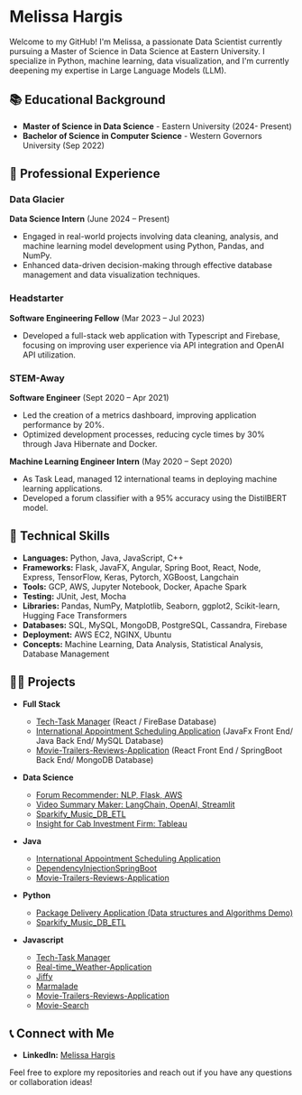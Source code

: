 # Melissa Hargis

Welcome to my GitHub! I'm Melissa, a passionate Data Scientist currently pursuing a Master of Science in Data Science at Eastern University. I specialize in Python, machine learning, data visualization, and I'm currently deepening my expertise in Large Language Models (LLM).

## 📚 Educational Background

- **Master of Science in Data Science** - Eastern University (2024- Present)
- **Bachelor of Science in Computer Science** - Western Governors University (Sep 2022)

## 💼 Professional Experience

### Data Glacier
**Data Science Intern** (June 2024 – Present)
- Engaged in real-world projects involving data cleaning, analysis, and machine learning model development using Python, Pandas, and NumPy.
- Enhanced data-driven decision-making through effective database management and data visualization techniques.

### Headstarter
**Software Engineering Fellow** (Mar 2023 – Jul 2023)
- Developed a full-stack web application with Typescript and Firebase, focusing on improving user experience via API integration and OpenAI API utilization.

### STEM-Away
**Software Engineer** (Sept 2020 – Apr 2021)
- Led the creation of a metrics dashboard, improving application performance by 20%.
- Optimized development processes, reducing cycle times by 30% through Java Hibernate and Docker.

**Machine Learning Engineer Intern** (May 2020 – Sept 2020)
- As Task Lead, managed 12 international teams in deploying machine learning applications.
- Developed a forum classifier with a 95% accuracy using the DistilBERT model.

## 🚀 Technical Skills

- **Languages:** Python, Java, JavaScript, C++
- **Frameworks:**  Flask, JavaFX, Angular, Spring Boot, React, Node, Express, TensorFlow, Keras, Pytorch, XGBoost, Langchain 
- **Tools:** GCP, AWS, Jupyter Notebook, Docker, Apache Spark
- **Testing:** JUnit, Jest, Mocha
- **Libraries:** Pandas, NumPy, Matplotlib, Seaborn, ggplot2, Scikit-learn, Hugging Face Transformers 
- **Databases:** SQL, MySQL, MongoDB, PostgreSQL, Cassandra, Firebase
- **Deployment:** AWS EC2, NGINX, Ubuntu
- **Concepts:** Machine Learning, Data Analysis, Statistical Analysis, Database Management



<h2>👨‍💻 Projects</h2>

- <b>Full Stack </b>
  - [Tech-Task Manager](https://github.com/Tamiyo22/tech-tasks) (React / FireBase Database)
  - [International Appointment Scheduling Application](https://github.com/Tamiyo22/AppointmentSchedulingApplication) (JavaFx Front End/ Java Back End/ MySQL Database)
  - [Movie-Trailers-Reviews-Application](https://github.com/Tamiyo22/Movie-Trailers-Reviews-Application) (React Front End / SpringBoot Back End/ MongoDB Database)
  
- <b>Data Science</b>
  - [Forum Recommender: NLP, Flask, AWS ](http://3.129.123.13/)
  - [Video Summary Maker: LangChain, OpenAI, Streamlit](https://github.com/Tamiyo22/Video-Summary-Maker/tree/master)
  -  [Sparkify_Music_DB_ETL](https://github.com/Tamiyo22/Sparkify_Music_DB_ETL)
  -  [Insight for Cab Investment Firm: Tableau](https://github.com/Tamiyo22/Insights-for-Cab-Investment-Firm)
 
- <b>Java</b>

  - [International Appointment Scheduling Application](https://github.com/Tamiyo22/AppointmentSchedulingApplication)
  - [DependencyInjectionSpringBoot](https://github.com/Tamiyo22/DependencyInjectionSpringBoot)
  - [Movie-Trailers-Reviews-Application](https://github.com/Tamiyo22/Movie-Trailers-Reviews-Application)
 
- <b>Python</b>
  - [Package Delivery Application (Data structures and Algorithms Demo)](https://github.com/Tamiyo22/Package-Delivery-Algorithm)
  - [Sparkify_Music_DB_ETL](https://github.com/Tamiyo22/Sparkify_Music_DB_ETL)
 
  
- <b>Javascript</b>
  - [Tech-Task Manager](https://github.com/Tamiyo22/tech-tasks)
  - [Real-time_Weather-Application ](https://github.com/Tamiyo22/Real-time_Weather-Application)
  - [Jiffy ](https://github.com/Tamiyo22/jiffy-Project)
  - [Marmalade](https://github.com/Tamiyo22/Marmalade.fm)
  - [Movie-Trailers-Reviews-Application](https://github.com/Tamiyo22/Movie-Trailers-Reviews-Application)
  - [Movie-Search](https://github.com/Tamiyo22/Movie-Search)



## 📞 Connect with Me

- **LinkedIn:** [Melissa Hargis](https://linkedin.com/in/melissa-hargis/)


Feel free to explore my repositories and reach out if you have any questions or collaboration ideas!



